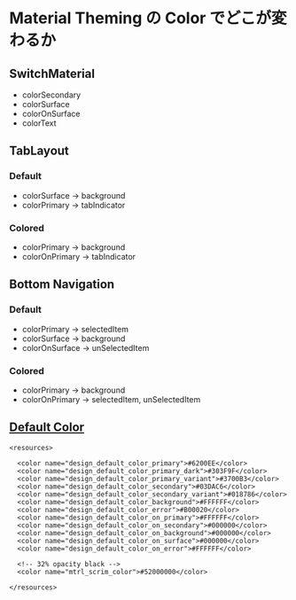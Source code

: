 # Material Theming の Color でどこが変わるか  

## SwitchMaterial

* colorSecondary
* colorSurface
* colorOnSurface
* colorText

## TabLayout  

### Default  

* colorSurface -> background
* colorPrimary -> tabIndicator

### Colored

* colorPrimary -> background
* colorOnPrimary -> tabIndicator

## Bottom Navigation

### Default  
* colorPrimary -> selectedItem
* colorSurface -> background
* colorOnSurface -> unSelectedItem

### Colored
* colorPrimary -> background  
* colorOnPrimary -> selectedItem, unSelectedItem



## [Default Color](https://github.com/material-components/material-components-android/blob/master/lib/java/com/google/android/material/color/res/values/colors.xml)
```
<resources>

  <color name="design_default_color_primary">#6200EE</color>
  <color name="design_default_color_primary_dark">#303F9F</color>
  <color name="design_default_color_primary_variant">#3700B3</color>
  <color name="design_default_color_secondary">#03DAC6</color>
  <color name="design_default_color_secondary_variant">#018786</color>
  <color name="design_default_color_background">#FFFFFF</color>
  <color name="design_default_color_error">#B00020</color>
  <color name="design_default_color_on_primary">#FFFFFF</color>
  <color name="design_default_color_on_secondary">#000000</color>
  <color name="design_default_color_on_background">#000000</color>
  <color name="design_default_color_on_surface">#000000</color>
  <color name="design_default_color_on_error">#FFFFFF</color>

  <!-- 32% opacity black -->
  <color name="mtrl_scrim_color">#52000000</color>

</resources>
```
